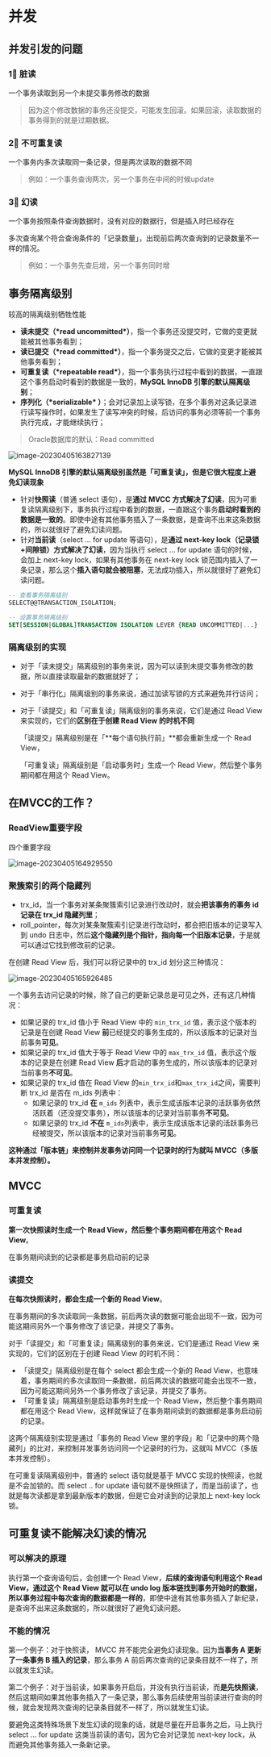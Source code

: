 # 并发



## 并发引发的问题

### 1⃣️ 脏读

一个事务读取到另一个未提交事务修改的数据

> 因为这个修改数据的事务还没提交，可能发生回滚。如果回滚，读取数据的事务得到的就是过期数据。



### 2⃣️ 不可重复读

一个事务内多次读取同一条记录，但是两次读取的数据不同

> 例如：一个事务查询两次，另一个事务在中间的时候update



### 3⃣️ 幻读

一个事务按照条件查询数据时，没有对应的数据行，但是插入时已经存在

多次查询某个符合查询条件的「记录数量」，出现前后两次查询到的记录数量不一样的情况。



> 例如：一个事务先查后增，另一个事务同时增





## 事务隔离级别

较高的隔离级别牺牲性能

- **读未提交（\*read uncommitted\*）**，指一个事务还没提交时，它做的变更就能被其他事务看到；
- **读已提交（\*read committed\*）**，指一个事务提交之后，它做的变更才能被其他事务看到；
- **可重复读（\*repeatable read\*）**，指一个事务执行过程中看到的数据，一直跟这个事务启动时看到的数据是一致的，**MySQL InnoDB 引擎的默认隔离级别**；
- **序列化（\*serializable\* ）**；会对记录加上读写锁，在多个事务对这条记录进行读写操作时，如果发生了读写冲突的时候，后访问的事务必须等前一个事务执行完成，才能继续执行；

> Oracle数据库的默认：Read committed

![image-20230405163827139](https://cdn.jsdelivr.net/gh/AubreyKuang/pictures@main/blog/image-20230405163827139.png)



**MySQL InnoDB 引擎的默认隔离级别虽然是「可重复读」，但是它很大程度上避免幻读现象**

- 针对**快照读**（普通 select 语句），是**通过 MVCC 方式解决了幻读**，因为可重复读隔离级别下，事务执行过程中看到的数据，一直跟这个事务**启动时看到的数据是一致的**。即使中途有其他事务插入了一条数据，是查询不出来这条数据的，所以就很好了避免幻读问题。
- 针对**当前读**（select ... for update 等语句），是**通过 next-key lock（记录锁+间隙锁）方式解决了幻读**，因为当执行 select ... for update 语句的时候，会加上 next-key lock，如果有其他事务在 next-key lock 锁范围内插入了一条记录，那么这个**插入语句就会被阻塞**，无法成功插入，所以就很好了避免幻读问题。



```sql
-- 查看事务隔离级别
SELECT@@TRANSACTION_ISOLATION;

-- 设置事务隔离级别
SET[SESSION|GLOBAL]TRANSACTION ISOLATION LEVER {READ UNCOMMITTED|...}
```



### 隔离级别的实现

- 对于「读未提交」隔离级别的事务来说，因为可以读到未提交事务修改的数据，所以直接读取最新的数据就好了；

- 对于「串行化」隔离级别的事务来说，通过加读写锁的方式来避免并行访问；

- 对于「读提交」和「可重复读」隔离级别的事务来说，它们是通过 Read View 来实现的，它们的**区别在于创建 Read View 的时机不同**

  「读提交」隔离级别是在「**每个语句执行前」**都会重新生成一个 Read View，

  「可重复读」隔离级别是「启动事务时」生成一个 Read View，然后整个事务期间都在用这个 Read View。



## 在MVCC的工作？



### ReadView重要字段

四个重要字段

![image-20230405164929550](https://cdn.jsdelivr.net/gh/AubreyKuang/pictures@main/blog/image-20230405164929550.png)





### 聚簇索引的两个隐藏列

- trx_id，当一个事务对某条聚簇索引记录进行改动时，就会**把该事务的事务 id 记录在 trx_id 隐藏列里**；
- roll_pointer，每次对某条聚簇索引记录进行改动时，都会把旧版本的记录写入到 undo 日志中，然后**这个隐藏列是个指针，指向每一个旧版本记录**，于是就可以通过它找到修改前的记录。



在创建 Read View 后，我们可以将记录中的 trx_id 划分这三种情况：

![image-20230405165926485](https://cdn.jsdelivr.net/gh/AubreyKuang/pictures@main/blog/image-20230405165926485.png)

一个事务去访问记录的时候，除了自己的更新记录总是可见之外，还有这几种情况：

- 如果记录的 trx_id 值小于 Read View 中的 `min_trx_id` 值，表示这个版本的记录是在创建 Read View **前**已经提交的事务生成的，所以该版本的记录对当前事务**可见**。
- 如果记录的 trx_id 值大于等于 Read View 中的 `max_trx_id` 值，表示这个版本的记录是在创建 Read View **后**才启动的事务生成的，所以该版本的记录对当前事务**不可见**。
- 如果记录的 trx_id 值在 Read View 的`min_trx_id`和`max_trx_id`之间，需要判断 trx_id 是否在 m_ids 列表中：
  - 如果记录的 trx_id **在** `m_ids` 列表中，表示生成该版本记录的活跃事务依然活跃着（还没提交事务），所以该版本的记录对当前事务**不可见**。
  - 如果记录的 trx_id **不在** `m_ids`列表中，表示生成该版本记录的活跃事务已经被提交，所以该版本的记录对当前事务**可见**。

**这种通过「版本链」来控制并发事务访问同一个记录时的行为就叫 MVCC（多版本并发控制）。**





## MVCC

### 可重复读

**第一次快照读时生成一个 Read View，然后整个事务期间都在用这个 Read View**。

在事务期间读到的记录都是事务启动前的记录

### 读提交

**在每次快照读时，都会生成一个新的 Read View**。

在事务期间的多次读取同一条数据，前后两次读的数据可能会出现不一致，因为可能这期间另外一个事务修改了该记录，并提交了事务。





对于「读提交」和「可重复读」隔离级别的事务来说，它们是通过 Read View 来实现的，它们的区别在于创建 Read View 的时机不同：

- 「读提交」隔离级别是在每个 select 都会生成一个新的 Read View，也意味着，事务期间的多次读取同一条数据，前后两次读的数据可能会出现不一致，因为可能这期间另外一个事务修改了该记录，并提交了事务。
- 「可重复读」隔离级别是启动事务时生成一个 Read View，然后整个事务期间都在用这个 Read View，这样就保证了在事务期间读到的数据都是事务启动前的记录。

这两个隔离级别实现是通过「事务的 Read View 里的字段」和「记录中的两个隐藏列」的比对，来控制并发事务访问同一个记录时的行为，这就叫 MVCC（多版本并发控制）。

在可重复读隔离级别中，普通的 select 语句就是基于 MVCC 实现的快照读，也就是不会加锁的。而 select .. for update 语句就不是快照读了，而是当前读了，也就是每次读都是拿到最新版本的数据，但是它会对读到的记录加上 next-key lock 锁。







## 可重复读不能解决幻读的情况



### 可以解决的原理

执行第一个查询语句后，会创建一个 Read View，**后续的查询语句利用这个 Read View，通过这个 Read View 就可以在 undo log 版本链找到事务开始时的数据，所以事务过程中每次查询的数据都是一样的**，即使中途有其他事务插入了新纪录，是查询不出来这条数据的，所以就很好了避免幻读问题。



### 不能的情况

第一个例子：对于快照读， MVCC 并不能完全避免幻读现象。因为**当事务 A 更新了一条事务 B 插入的记录**，那么事务 A 前后两次查询的记录条目就不一样了，所以就发生幻读。

第二个例子：对于当前读，如果事务开启后，并没有执行当前读，而**是先快照读**，然后这期间如果其他事务插入了一条记录，那么事务后续使用当前读进行查询的时候，就会发现两次查询的记录条目就不一样了，所以就发生幻读。



要避免这类特殊场景下发生幻读的现象的话，就是尽量在开启事务之后，马上执行 select ... for update 这类当前读的语句，因为它会对记录加 next-key lock，从而避免其他事务插入一条新记录。
